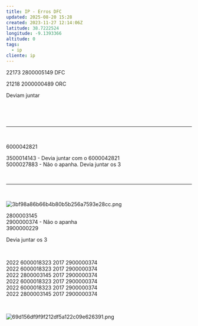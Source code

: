 ```yaml
---
title: IP - Erros DFC
updated: 2025-08-20 15:28
created: 2023-11-27 12:14:06Z
latitude: 38.7222524
longitude: -9.1393366
altitude: 0
tags:
  - ip
cliente: ip
---
```


22173 2800005149 DFC

21218 2000000489 ORC

Deviam juntar

&nbsp;

&nbsp;

* * *

&nbsp;

6000042821

3500014143 - Devia juntar com o 6000042821  
5000027883 - Não o apanha. Devia juntar os 3

&nbsp;

* * *

&nbsp;

![3bf98a86b66b4b80b5b256a7593e28cc.png](3bf98a86b66b4b80b5b256a7593e28cc.png)

2800003145  
2900000374 - Não o apanha  
3900000229

Devia juntar os 3

&nbsp;

2022 6000018323 2017 2900000374  
2022 6000018323 2017 2900000374  
2022 2800003145 2017 2900000374  
2022 6000018323 2017 2900000374  
2022 6000018323 2017 2900000374  
2022 2800003145 2017 2900000374

&nbsp;

![69d156df9f9f212df5a122c09e626391.png](69d156df9f9f212df5a122c09e626391.png)